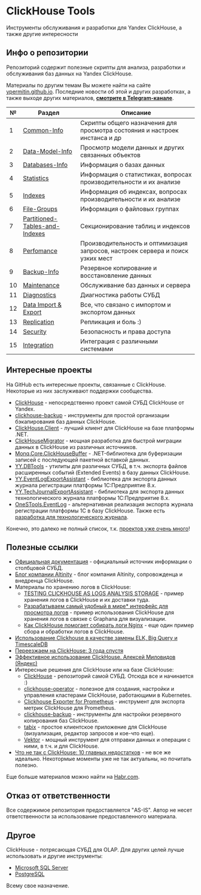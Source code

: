# ClickHouse Tools

Инструменты обслуживания и разработки для Yandex ClickHouse, а также другие интересности

## Инфо о репозитории

Репозиторий содержит полезные скрипты для анализа, разработки и обслуживания баз данных на Yandex ClickHouse.

Материалы по другим темам Вы можете найти на сайте [ypermitin.github.io](https://ypermitin.github.io/).
Последние новости об этой и других разработках, а также выходе других материалов, **[смотрите в Telegram-канале](https://t.me/DevQuietPlace)**.

| № | Раздел | Описание |
| - | ------ | -------- |
| 1 | [Common-Info](CH-Common-Info) | Cкрипты общего назначения для просмотра состояния и настроек инстанса и др |
| 2 | [Data-Model-Info](CH-Data-Model-Info) | Просмотр модели данных и других связанных объектов |
| 3 | [Databases-Info](CH-Databases-Info) | Информация о базах данных |
| 4 | [Statistics](CH-Statistics) | Информация о статистиках, вопросах производительности и их анализе |
| 5 | [Indexes](CH-Indexes) | Информация об индексах, вопросах производительности и их анализе |
| 6 | [File-Groups](CH-File-Groups) | Информация о файловых группах |
| 7 | [Partitioned-Tables-and-Indexes](CH-Partitioned-Tables-and-Indexes) | Секционирование таблиц и индексов |
| 8 | [Perfomance](CH-Perfomance) | Производительность и оптимизация запросов, настроек сервера и поиск узких мест  |
| 9 | [Backup-Info](CH-Backup-Info) | Резервное копирование и восстановление данных |
| 10 | [Maintenance](CH-Maintenance) | Обслуживание баз данных и сервера |
| 11 | [Diagnostics](CH-Diagnostics) | Диагностика работы СУБД |
| 12 | [Data Import & Export](CH-Data-Import-Export) | Все, что связано с импортом и экспортом данных |
| 13 | [Replication](CH-Replication) | Репликация и боль :) |
| 14 | [Security](CH-Security) | Безопасность и права доступа |
| 15 | [Integration](CH-Integration) | Интеграция с различными системами |

## Интересные проекты

На GitHub есть интересные проекты, связанные с ClickHouse. Некоторые из них заслуживают поддержки сообщества.

* [ClickHouse](https://github.com/ClickHouse/ClickHouse) - непосредственно проект самой СУБД ClickHouse от Yandex.
* [clickhouse-backup](https://github.com/AlexAkulov/clickhouse-backup) - инструменты для простой организации бэкапирования баз данных ClickHouse.
* [ClickHouse.Client](https://github.com/DarkWanderer/ClickHouse.Client) - лучший клиент для ClickHouse на базе платформы .NET.
* [ClickHouseMigrator](https://github.com/zlzforever/ClickHouseMigrator) - мощная разработка для быстрой миграции данных в ClickHouse из различных источников.
* [Monq.Core.ClickHouseBuffer](https://github.com/MONQDL/Monq.Core.ClickHouseBuffer) - .NET-библиотека для буферизации записей с последующей пакетной вставкой данных.
* [YY.DBTools](https://github.com/YPermitin/YY.DBTools) - утилиты для различных СУБД, в т.ч. экспорта файлов расширенных событий (Extended Events) в базу данных ClickHouse.
* [YY.EventLogExportAssistant](https://github.com/YPermitin/YY.EventLogExportAssistant) - библиотека для экспорта данных журнала регистрации платформы 1С:Предприятие 8.x.
* [YY.TechJournalExportAssistant](https://github.com/YPermitin/YY.TechJournalExportAssistant) - библиотека для экспорта данных технологического журнала платформы 1С:Предприятие 8.x.
* [OneSTools.EventLog](https://github.com/akpaevj/OneSTools.EventLog) - альтернативная реализация экспорта журнала регистрации платформы 1С в базу ClickHouse. Также есть [разработка для технологического журнала](https://github.com/akpaevj/OneSTools.TechLog).

Конечно, это далеко не полный список, т.к. [проектов уже очень много](https://github.com/search?q=ClickHouse)!

## Полезные ссылки

* [Официальная документация](https://clickhouse.tech/docs/ru//index.html) - официальный источник информации о столбцовой СУБД.
* [Блог компании Altinity](https://altinity.com/blog/) - блог компания Altinity, сопровожденца и внедренца ClickHouse.
* Материалы по хранению логов в ClickHouse:
    * [TESTING CLICKHOUSE AS LOGS ANALYSIS STORAGE](https://blog.luisico.net/2019/03/17/testing_clickhouse_as_logs_analysis_storage/) - пример хранения логов в ClickHouse и их доставки туда.
    * [Разрабатываем самый удобный в мире* интерфейс для просмотра логов](https://m.habr.com/ru/post/512084/) - пример использования ClickHouse для хранения логов в связке с Graphana для визуализации.
    * [Как ClickHouse помогает собирать логи Nginx](https://gon.gl/blog/nginx-log-processing-with-clickhouse/) - еще один пример сбора и обработки логов в ClickHouse.
* [Использование Clickhouse в качестве замены ELK, Big Query и TimescaleDB](https://habr.com/ru/company/ua-hosting/blog/483112/)
* [Переезжаем на ClickHouse: 3 года спустя](https://habr.com/ru/company/oleg-bunin/blog/328784/)
* [Эффективное использование ClickHouse. Алексей Миловидов (Яндекс)](https://habr.com/ru/post/514840/)
* Интересные решения для ClickHouse или на базе ClickHouse:
    * [ClickHouse](https://github.com/ClickHouse/ClickHouse) - репозиторий самой СУБД. Отсюда все и начинается :)
    * [clickhouse-operator](https://github.com/Altinity/clickhouse-operator) - полезное для создания, настройки и управления кластерами ClickHouse, работающими в Kubernetes.
    * [Clickhouse Exporter for Prometheus](https://github.com/ClickHouse/clickhouse_exporter) - инструмент для экспорта метрик ClickHouse для Prometheus.
    * [clickhouse-backup](https://github.com/AlexAkulov/clickhouse-backup) - инструменты для настройки резервного копирования баз ClickHouse.
    * [tabix](https://github.com/tabixio/tabix) - простое клиентское приложение для ClickHouse (визуализация, редактор запросов и кое-что еще).
    * [Vektor](https://github.com/timberio/vector) - мощный инструмент для отправки данных и операции с ними, в т.ч. и для ClickHouse.
* [Что не так с ClickHouse: 10 главных недостатков](https://medium.com/@bigdataschool/что-не-так-с-clickhouse-10-главных-недостатков-6f06b0b0197f) - не все же идеально. Некотормые моменты уже не так актуальны, но почитать полезно.

Еще больше материалов можно найти на [Habr.com](https://habr.com/ru/search/?q=Clickhouse&target_type=posts&flow=&order_by=relevance).

## Отказ от ответственности

Все содержимое репозитория предоставляется "AS-IS". Автор не несет ответственности за использование предоставленного материала.

## Другое

ClickHouse - потрясающая СУБД для OLAP. Для других целей лучше использовать и другие инструменты:

* [Microsoft SQL Server](https://github.com/YPermitin/SQLServerTools)
* [PostgreSQL](https://github.com/YPermitin/PGTools)

Всему свое назначение.
